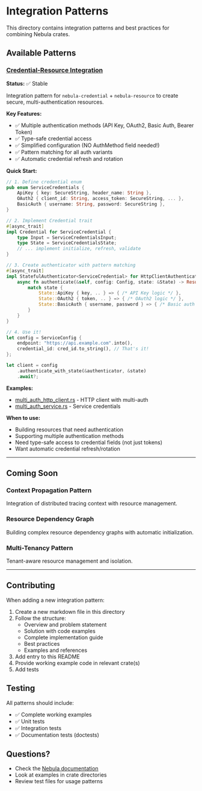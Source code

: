 # Integration Patterns

This directory contains integration patterns and best practices for combining Nebula crates.

## Available Patterns

### [Credential-Resource Integration](./credential-resource-integration.md)

**Status:** ✅ Stable

Integration pattern for `nebula-credential` + `nebula-resource` to create secure, multi-authentication resources.

**Key Features:**
- ✅ Multiple authentication methods (API Key, OAuth2, Basic Auth, Bearer Token)
- ✅ Type-safe credential access
- ✅ Simplified configuration (NO AuthMethod field needed!)
- ✅ Pattern matching for all auth variants
- ✅ Automatic credential refresh and rotation

**Quick Start:**

```rust
// 1. Define credential enum
pub enum ServiceCredentials {
    ApiKey { key: SecureString, header_name: String },
    OAuth2 { client_id: String, access_token: SecureString, ... },
    BasicAuth { username: String, password: SecureString },
}

// 2. Implement Credential trait
#[async_trait]
impl Credential for ServiceCredential {
    type Input = ServiceCredentialsInput;
    type State = ServiceCredentialsState;
    // ... implement initialize, refresh, validate
}

// 3. Create authenticator with pattern matching
#[async_trait]
impl StatefulAuthenticator<ServiceCredential> for HttpClientAuthenticator {
    async fn authenticate(&self, config: Config, state: &State) -> Result<Client> {
        match state {
            State::ApiKey { key, .. } => { /* API Key logic */ },
            State::OAuth2 { token, .. } => { /* OAuth2 logic */ },
            State::BasicAuth { username, password } => { /* Basic auth */ },
        }
    }
}

// 4. Use it!
let config = ServiceConfig {
    endpoint: "https://api.example.com".into(),
    credential_id: cred_id.to_string(), // That's it!
};

let client = config
    .authenticate_with_state(&authenticator, &state)
    .await?;
```

**Examples:**
- [multi_auth_http_client.rs](../../crates/nebula-resource/examples/multi_auth_http_client.rs) - HTTP client with multi-auth
- [multi_auth_service.rs](../../crates/nebula-credential/examples/multi_auth_service.rs) - Service credentials

**When to use:**
- Building resources that need authentication
- Supporting multiple authentication methods
- Need type-safe access to credential fields (not just tokens)
- Want automatic credential refresh/rotation

---

## Coming Soon

### Context Propagation Pattern
Integration of distributed tracing context with resource management.

### Resource Dependency Graph
Building complex resource dependency graphs with automatic initialization.

### Multi-Tenancy Pattern
Tenant-aware resource management and isolation.

---

## Contributing

When adding a new integration pattern:

1. Create a new markdown file in this directory
2. Follow the structure:
   - Overview and problem statement
   - Solution with code examples
   - Complete implementation guide
   - Best practices
   - Examples and references
3. Add entry to this README
4. Provide working example code in relevant crate(s)
5. Add tests

## Testing

All patterns should include:
- ✅ Complete working examples
- ✅ Unit tests
- ✅ Integration tests
- ✅ Documentation tests (doctests)

## Questions?

- Check the [Nebula documentation](../../README.md)
- Look at examples in crate directories
- Review test files for usage patterns
